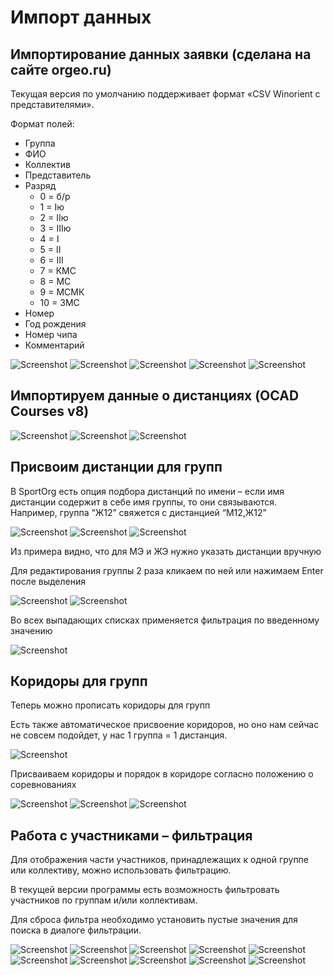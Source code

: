 # Импорт данных

## Импортирование данных заявки (сделана на сайте orgeo.ru)

Текущая версия по умолчанию поддерживает формат «CSV Winorient с представителями».

Формат полей:

* Группа
* ФИО
* Коллектив
* Представитель
* Разряд
    * 0 = б/р
    * 1 = Iю
    * 2 = IIю
    * 3 = IIIю
    * 4 = I
    * 5 = II
    * 6 = III
    * 7 = КМС
    * 8 = МС
    * 9 = МСМК
    * 10 = ЗМС
* Номер
* Год рождения
* Номер чипа
* Комментарий

![Screenshot](img/6.png)
![Screenshot](img/7.png)
![Screenshot](img/8.png)
![Screenshot](img/9.png)
![Screenshot](img/10.png)

## Импортируем данные о дистанциях (OCAD Courses v8)

![Screenshot](img/11.png)
![Screenshot](img/12.png)
![Screenshot](img/13.png)

## Присвоим дистанции для групп

В SportOrg есть опция подбора дистанций по имени – если имя дистанции содержит в себе имя группы, то они связываются. Например, группа “Ж12” свяжется с дистанцией “М12,Ж12”

![Screenshot](img/14.png)
![Screenshot](img/15.png)
![Screenshot](img/16.png)

Из примера видно, что для МЭ и ЖЭ нужно указать дистанции вручную

Для редактирования группы 2 раза кликаем по ней или нажимаем Enter после выделения

![Screenshot](img/17.png)
![Screenshot](img/18.png)

Во всех выпадающих списках применяется фильтрация по введенному значению

![Screenshot](img/19.png)

## Коридоры для групп

Теперь можно прописать коридоры для групп

Есть также автоматическое присвоение коридоров, но оно нам сейчас не совсем подойдет, у нас 1 группа = 1 дистанция.

![Screenshot](img/20.png)

Присваиваем коридоры и порядок в коридоре согласно положению о соревнованиях

![Screenshot](img/21.jpg)
![Screenshot](img/22.png)
![Screenshot](img/23.png)

## Работа с участниками – фильтрация

Для отображения части участников, принадлежащих к одной группе или коллективу, можно использовать фильтрацию.

В текущей версии программы есть возможность фильтровать участников по группам и/или коллективам.

Для сброса фильтра необходимо установить пустые значения для поиска в диалоге фильтрации.

![Screenshot](img/24.png)
![Screenshot](img/25.png)
![Screenshot](img/26.png)
![Screenshot](img/27.png)
![Screenshot](img/28.png)
![Screenshot](img/29.png)
![Screenshot](img/30.png)
![Screenshot](img/31.png)
![Screenshot](img/32.png)
![Screenshot](img/33.png)